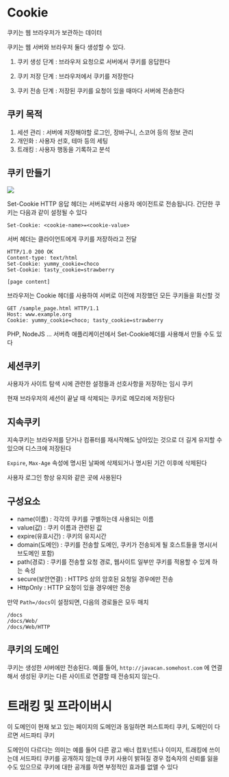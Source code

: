 # Cookie

쿠키는 웹 브라우저가 보관하는 데이터

쿠키는 웹 서버와 브라우저 둘다 생성할 수 있다.

1. 쿠키 생성 단계 : 브라우저 요청으로 서버에서 쿠키를 응답한다

2. 쿠키 저장 단계 : 브라우저에서 쿠키를 저장한다

3. 쿠키 전송 단계 : 저장된 쿠키를 요청이 있을 때마다 서버에 전송한다

## 쿠키 목적

1. 세션 관리 : 서버에 저장해야할 로그인, 장바구니, 스코어 등의 정보 관리
2. 개인화 : 사용자 선호, 테마 등의 세팅
3. 트래킹 : 사용자 행동을 기록하고 분석

## 쿠키 만들기

<img src="https://github.com/Geol2/Today-I-Learned/blob/main/Web/images/cookies.png" />

Set-Cookie HTTP 응답 헤더는 서버로부터 사용자 에이전트로 전송됩니다. 간단한 쿠키는 다음과 같이 설정될 수 있다

```
Set-Cookie: <cookie-name>=<cookie-value>
```

서버 헤더는 클라이언트에게 쿠키를 저장하라고 전달

```
HTTP/1.0 200 OK
Content-type: text/html
Set-Cookie: yummy_cookie=choco
Set-Cookie: tasty_cookie=strawberry

[page content]
```

브라우저는 Cookie 헤더를 사용하여 서버로 이전에 저장했던 모든 쿠키들을 회신할 것

```
GET /sample_page.html HTTP/1.1
Host: www.example.org
Cookie: yummy_cookie=choco; tasty_cookie=strawberry
```

PHP, NodeJS ... 서버측 애플리케이션에서 Set-Cookie헤더를 사용해서 만들 수도 있다


## 세션쿠키

사용자가 사이트 탐색 시에 관련한 설정들과 선호사항을 저장하는 임시 쿠키

현재 브라우저의 세션이 끝날 때 삭제되는 쿠키로 메모리에 저장된다

## 지속쿠키

지속쿠키는 브라우저를 닫거나 컴퓨터를 재시작해도 남아있는 것으로 더 길게 유지할 수 있으며 디스크에 저장된다

`Expire`, `Max-Age` 속성에 명시된 날짜에 삭제되거나 명시된 기간 이후에 삭제된다

사용자 로그인 항상 유지와 같은 곳에 사용된다

## 구성요소

- name(이름) : 각각의 쿠키를 구별하는데 사용되는 이름
- value(값) : 쿠키 이름과 관련된 값
- expire(유효시간) : 쿠키의 유지시간
- domain(도메인) : 쿠키를 전송할 도메인, 쿠키가 전송되게 될 호스트들을 명시(서브도메인 포함)
- path(경로) : 쿠키를 전송할 요청 경로, 웹사이트 일부만 쿠키를 적용할 수 있게 하는 속성
- secure(보안연결) : HTTPS 상의 암호된 요청일 경우에만 전송
- HttpOnly : HTTP 요청이 있을 경우에만 전송

만약 `Path=/docs`이 설정되면, 다음의 경로들은 모두 매치

```
/docs
/docs/Web/
/docs/Web/HTTP
```

## 쿠키의 도메인

쿠키는 생성한 서버에만 전송된다. 예를 들어, `http://javacan.somehost.com` 에 연결해서 생성된 쿠키는 다른 사이트로 연결할 때 전송되지 않는다.

# 트래킹 및 프라이버시

이 도메인이 현재 보고 있는 페이지의 도메인과 동일하면 퍼스트파티 쿠키, 도메인이 다르면 서드파티 쿠키

도메인이 다르다는 의미는 예를 들어 다른 광고 배너 컴포넌트나 이미지, 트래킹에 쓰이는데 서드파티 쿠키를 공개하지 않는데 쿠키 사용이 밝혀질 경우 접속자의 신뢰를 잃을 수도 있으므로 쿠키에 대한 공개를 하면 부정적인 효과를 없앨 수 있다